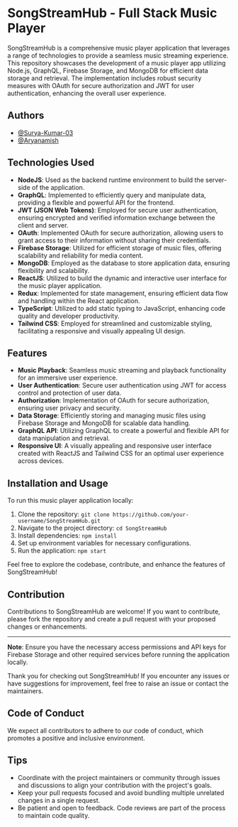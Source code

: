 # SongStreamHub - Full Stack Music Player 

SongStreamHub is a comprehensive music player application that leverages a range of technologies to provide a seamless music streaming experience. This repository showcases the development of a music player app utilizing Node.js, GraphQL, Firebase Storage, and MongoDB for efficient data storage and retrieval. The implementation includes robust security measures with OAuth for secure authorization and JWT for user authentication, enhancing the overall user experience.

## Authors

- [@Surya-Kumar-03](https://github.com/Surya-Kumar-03)
- [@Aryanamish](https://github.com/Aryanamish)

## Technologies Used

- **NodeJS**: Used as the backend runtime environment to build the server-side of the application.
- **GraphQL**: Implemented to efficiently query and manipulate data, providing a flexible and powerful API for the frontend.
- **JWT (JSON Web Tokens)**: Employed for secure user authentication, ensuring encrypted and verified information exchange between the client and server.
- **OAuth**: Implemented OAuth for secure authorization, allowing users to grant access to their information without sharing their credentials.
- **Firebase Storage**: Utilized for efficient storage of music files, offering scalability and reliability for media content.
- **MongoDB**: Employed as the database to store application data, ensuring flexibility and scalability.
- **ReactJS**: Utilized to build the dynamic and interactive user interface for the music player application.
- **Redux**: Implemented for state management, ensuring efficient data flow and handling within the React application.
- **TypeScript**: Utilized to add static typing to JavaScript, enhancing code quality and developer productivity.
- **Tailwind CSS**: Employed for streamlined and customizable styling, facilitating a responsive and visually appealing UI design.

## Features

- **Music Playback**: Seamless music streaming and playback functionality for an immersive user experience.
- **User Authentication**: Secure user authentication using JWT for access control and protection of user data.
- **Authorization**: Implementation of OAuth for secure authorization, ensuring user privacy and security.
- **Data Storage**: Efficiently storing and managing music files using Firebase Storage and MongoDB for scalable data handling.
- **GraphQL API**: Utilizing GraphQL to create a powerful and flexible API for data manipulation and retrieval.
- **Responsive UI**: A visually appealing and responsive user interface created with ReactJS and Tailwind CSS for an optimal user experience across devices.

## Installation and Usage

To run this music player application locally:

1. Clone the repository: `git clone https://github.com/your-username/SongStreamHub.git`
2. Navigate to the project directory: `cd SongStreamHub`
3. Install dependencies: `npm install`
4. Set up environment variables for necessary configurations.
5. Run the application: `npm start`

Feel free to explore the codebase, contribute, and enhance the features of SongStreamHub!

## Contribution

Contributions to SongStreamHub are welcome! If you want to contribute, please fork the repository and create a pull request with your proposed changes or enhancements.

---

**Note**: Ensure you have the necessary access permissions and API keys for Firebase Storage and other required services before running the application locally.

Thank you for checking out SongStreamHub! If you encounter any issues or have suggestions for improvement, feel free to raise an issue or contact the maintainers.

## Code of Conduct

We expect all contributors to adhere to our code of conduct, which promotes a positive and inclusive environment. 

## Tips

- Coordinate with the project maintainers or community through issues and discussions to align your contribution with the project's goals.
- Keep your pull requests focused and avoid bundling multiple unrelated changes in a single request.
- Be patient and open to feedback. Code reviews are part of the process to maintain code quality.


